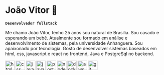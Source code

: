 # João Vitor 👋
**`Desenvolvedor fullstack`**

Me chamo João Vitor, tenho 25 anos sou natural de Brasília. Sou casado e esperando um bebê.
Atualmente sou formado em análise e desenvolvimento de sistemas, pela universidade Anhanguera.
Sou apaixonado por tecnologia.
Gosto de desenvolver sistemas baseados em html, css, javascript e react no frontend,
Java e PostgreSql no backend. 

<div>
  <img align="left" alt="html" title="hmtl" width="30px" style=padding-rigth: 10px"; src = "https://cdn.jsdelivr.net/gh/devicons/devicon@latest/icons/html5/html5-original.svg" />
   <img align="left" alt="css" title="css" width="30px" style=padding-rigth: 10px"; src = "https://cdn.jsdelivr.net/gh/devicons/devicon@latest/icons/css3/css3-original.svg"  />
    <img align="left" alt="javascript" title="javascript" width="30px" style=padding-rigth: 10px"; src ="https://cdn.jsdelivr.net/gh/devicons/devicon@latest/icons/javascript/javascript-original.svg" />
     <img align="left" alt="java" title="java" width="30px" style=padding-rigth: 10px"; src = "https://cdn.jsdelivr.net/gh/devicons/devicon@latest/icons/java/java-original.svg" />
      <img align="left" alt="postgresql" title="postgresql" width="30px" style=padding-rigth: 10px"; src = "https://cdn.jsdelivr.net/gh/devicons/devicon@latest/icons/postgresql/postgresql-original.svg"/>
       <img align="left" alt="nodejs" title="nodejs" width="30px" style=padding-rigth: 10px";  src="https://cdn.jsdelivr.net/gh/devicons/devicon@latest/icons/nodejs/nodejs-original-wordmark.svg"/>
       <img align="left" alt="docker" title="docker" width="30px" style=padding-rigth: 10px";  src="https://cdn.jsdelivr.net/gh/devicons/devicon@latest/icons/docker/docker-original.svg"/>
       <img align="left" alt="aws" title="aws" width="30px" style=padding-rigth: 10px";  src="https://cdn.jsdelivr.net/gh/devicons/devicon@latest/icons/amazonwebservices/amazonwebservices-plain-wordmark.svg"/>
       <img align="left" alt="git" title="git" width="30px" style=padding-rigth: 10px";  src="https://cdn.jsdelivr.net/gh/devicons/devicon@latest/icons/git/git-original.svg"/>
</div>

<br/>
<br/>








